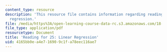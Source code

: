 ```yaml
---
content_type: resource
description: 'This resource file contains information regarding reading for 25: linear
  regression.'
file: /media/https%3A/open-learning-course-data-rc.s3.amazonaws.com/18-05-introduction-to-probability-and-statistics-spring-2014/4165bb0ea4e716909c1fa78eec116ae7_MIT18_05S14_Reading25.pdf
file_type: application/pdf
resourcetype: Document
title: 'Reading for 25: Linear Regression'
uid: 4165bb0e-a4e7-1690-9c1f-a78eec116ae7
---
```

